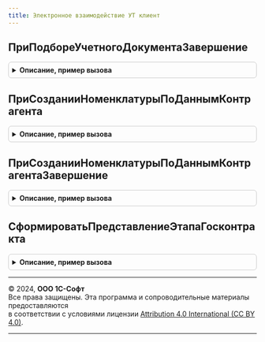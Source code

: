```yaml
---
title: Электронное взаимодействие УТ клиент
---
```



## ПриПодбореУчетногоДокументаЗавершение
<details style="margin: 1em 0; padding: 0.5em; border: 1px solid #ccc; border-radius: 6px;">

<summary style="font-weight: bold; cursor: pointer;">Описание, пример вызова</summary>

```bsl

Процедура ПриПодбореУчетногоДокументаЗавершение(РезультатВопроса, ДополнительныеПараметры) Экспорт
```

Пример вызова
```bsl
ЭлектронноеВзаимодействиеУТКлиент.ПриПодбореУчетногоДокументаЗавершение(РезультатВопроса, ДополнительныеПараметры) 
```
</details>

## ПриСозданииНоменклатурыПоДаннымКонтрагента
<details style="margin: 1em 0; padding: 0.5em; border: 1px solid #ccc; border-radius: 6px;">

<summary style="font-weight: bold; cursor: pointer;">Описание, пример вызова</summary>

```bsl

Процедура ПриСозданииНоменклатурыПоДаннымКонтрагента(Знач НаборНоменклатурыКонтрагентов, Знач ОповещениеОЗавершении, СтандартнаяОбработка = Истина) Экспорт
```

Пример вызова
```bsl
ЭлектронноеВзаимодействиеУТКлиент.ПриСозданииНоменклатурыПоДаннымКонтрагента(НаборНоменклатурыКонтрагентов, ОповещениеОЗавершении, СтандартнаяОбработка);
```
</details>

## ПриСозданииНоменклатурыПоДаннымКонтрагентаЗавершение
<details style="margin: 1em 0; padding: 0.5em; border: 1px solid #ccc; border-radius: 6px;">

<summary style="font-weight: bold; cursor: pointer;">Описание, пример вызова</summary>

```bsl

Процедура ПриСозданииНоменклатурыПоДаннымКонтрагентаЗавершение(Знач НоменклатураСсылка, ДополнительныеПараметры) Экспорт
```

Пример вызова
```bsl
ЭлектронноеВзаимодействиеУТКлиент.ПриСозданииНоменклатурыПоДаннымКонтрагентаЗавершение(НоменклатураСсылка, ДополнительныеПараметры) 
```
</details>

## СформироватьПредставлениеЭтапаГосконтракта
<details style="margin: 1em 0; padding: 0.5em; border: 1px solid #ccc; border-radius: 6px;">

<summary style="font-weight: bold; cursor: pointer;">Описание, пример вызова</summary>

```bsl

// Формирует представление этапа госконтракта для отображения в формах документов.
//
// Параметры:
//  Данные - см. ЭлектронноеВзаимодействиеУТВызовСервера.СформироватьПредставлениеЭтапаГосконтракта.Данные
//
// Возвращаемое значение:
//  Строка - см. ЭлектронноеВзаимодействиеУТВызовСервера.СформироватьПредставлениеЭтапаГосконтракта
//
Функция СформироватьПредставлениеЭтапаГосконтракта(Данные) Экспорт
```

Пример вызова
```bsl
Результат = ЭлектронноеВзаимодействиеУТКлиент.СформироватьПредставлениеЭтапаГосконтракта(Данные) 
```
</details>

---

© 2024, **ООО 1С-Софт**  
Все права защищены. Эта программа и сопроводительные материалы предоставляются  
в соответствии с условиями лицензии [Attribution 4.0 International (CC BY 4.0)](https://creativecommons.org/licenses/by/4.0/legalcode).

---
